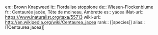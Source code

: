 

en:: Brown Knapweed
it:: Fiordaliso stoppione
de:: Wiesen-Flockenblume
fr:: Centaurée jacée, Tête de moineau, Ambrette
es:: yácea
iNat-url:: https://www.inaturalist.org/taxa/55713
wiki-url:: http://en.wikipedia.org/wiki/Centaurea_jacea
rank:: [[species]]
alias:: [[Centaurea jacea]]